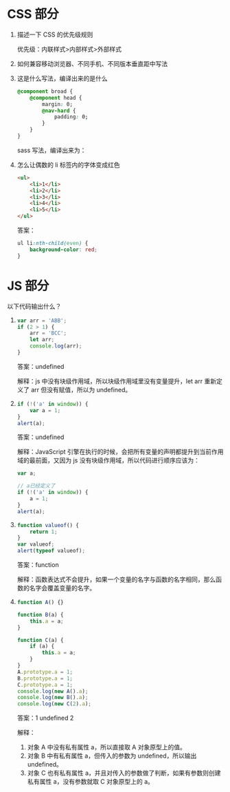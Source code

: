 # CSS 部分

1. 描述一下 CSS 的优先级规则

	优先级：内联样式>内部样式>外部样式

2. 如何兼容移动浏览器、不同手机、不同版本垂直距中写法

3. 这是什么写法，编译出来的是什么

	```css
	@component broad {
	    @component head {
	        margin: 0;
	        @nav-hard {
	            padding: 0;
	        }
	    }
	}
	```

	sass 写法，编译出来为：

4. 怎么让偶数的 li 标签内的字体变成红色

	```html
	<ul>
	    <li>1</li>
	    <li>2</li>
	    <li>3</li>
	    <li>4</li>
	    <li>5</li>
	</ul>
	```

	答案：

	```css
	ul li:nth-child(even) {
	    background-color: red;
	}
	```

# JS 部分

以下代码输出什么？

1. 
	```javascript
	var arr = 'ABB';
	if (2 > 1) {
	    arr = 'BCC';
	    let arr;
	    console.log(arr);
	}
	```
	
	答案：undefined
	
	解释：js 中没有块级作用域，所以块级作用域里没有变量提升，let arr 重新定义了 arr 但没有赋值，所以为 undefined。

2.
	```javascript
	if (!('a' in window)) {
	    var a = 1;
	}
	alert(a);
	```

	答案：undefined
	
	解释：JavaScript 引擎在执行的时候，会把所有变量的声明都提升到当前作用域的最前面，又因为 js 没有块级作用域，所以代码进行顺序应该为：

	```javascript
	var a;
	
	// a已经定义了
	if (!('a' in window)) {
	    a = 1;
	}
	alert(a);
	```

3.
	```javascript
	function valueof() {
	    return 1;
	}
	var valueof;
	alert(typeof valueof);
	```

	答案：function
	
	解释：函数表达式不会提升，如果一个变量的名字与函数的名字相同，那么函数的名字会覆盖变量的名字。

4.
	```javascript
	function A() {}
	
	function B(a) {
	    this.a = a;
	}
	
	function C(a) {
	    if (a) {
	        this.a = a;
	    }
	}
	A.prototype.a = 1;
	B.prototype.a = 1;
	C.prototype.a = 1;
	console.log(new A().a);
	console.log(new B().a);
	console.log(new C(2).a);
	```

	答案：1 undefined 2
	
	解释：
	
	1. 对象 A 中没有私有属性 a，所以直接取 A 对象原型上的值。
	2. 对象 B 中有私有属性 a，但传入的参数为 undefined，所以输出 undefined。
	3. 对象 C 也有私有属性 a，并且对传入的参数做了判断，如果有参数则创建私有属性 a，没有参数就取 C 对象原型上的 a。
